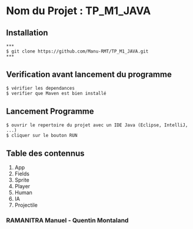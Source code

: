 # Nom du Projet : TP_M1_JAVA

## Installation

```
***
$ git clone https://github.com/Manu-RMT/TP_M1_JAVA.git   
***
```
## Verification avant lancement du programme
```
$ vérifier les dependances
$ verifier que Maven est bien installé
```

## Lancement Programme 
```
$ ouvrir le repertoire du projet avec un IDE Java (Eclipse, IntelliJ, ...)
$ cliquer sur le bouton RUN
```
## Table des contennus
1. App
2. Fields
3. Sprite
4. Player
5. Human
6. IA
7. Projectile

### RAMANITRA Manuel - Quentin Montaland 